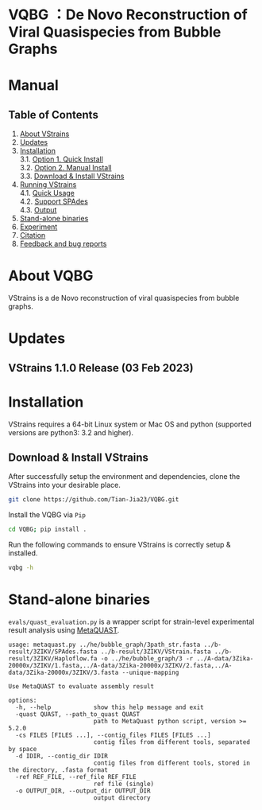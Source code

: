# VQBG ：De Novo Reconstruction of Viral Quasispecies from Bubble Graphs


Manual
===========

Table of Contents
-----------------

1. [About VStrains](#sec1) </br>
2. [Updates](#sec2) </br>
3. [Installation](#sec3) </br>
   3.1. [Option 1. Quick Install](#sec3.1) </br>
   3.2. [Option 2. Manual Install](#sec3.2) </br>
   3.3. [Download & Install VStrains](#sec3.3) </br>
4. [Running VStrains](#sec4) </br>
   4.1. [Quick Usage](#sec4.1) </br>
   4.2. [Support SPAdes](#sec4.2) </br>
   4.3. [Output](#sec4.3) </br>
5. [Stand-alone binaries](#sec5) </br>
6. [Experiment](#sec6) </br>
7. [Citation](#sec7) </br>
8. [Feedback and bug reports](#sec8)</br>

<a name="sec1"></a>
# About VQBG

VStrains is a de Novo reconstruction of viral quasispecies from bubble graphs.

<!-- Please refer to our [paper](NULL) and [supplementary Material](NULL) for details methodology. -->

<a name="sec2"></a>
# Updates

## VStrains 1.1.0 Release (03 Feb 2023)


<a name="sec3"></a>
# Installation

VStrains requires a 64-bit Linux system or Mac OS and python (supported versions are python3: 3.2 and higher).

<a name="sec3.3"></a>
## Download & Install VStrains

After successfully setup the environment and dependencies, clone the VStrains into your desirable place.

```bash
git clone https://github.com/Tian-Jia23/VQBG.git
```

Install the VQBG via `Pip`

```bash
cd VQBG; pip install .
```

Run the following commands to ensure VStrains is correctly setup & installed.

```bash
vqbg -h
```

<!-- ## Parameters -->

<!-- ### Minimum Node Coverage

This sets the minimum node coverage for filtering the inaccurate nodes from initial assembly graph. By default, the node coverage is automatically set based on coverage distribution, which demonstrates good result among all tested datasets. Please use `-mc` flag to input the customized minimum node coverage if needed.

### Minimum Contig Length

Since SPAdes normally output all the nodes from assembly graph as contigs, short or low coverage contig may lead to less accuracy and confidence. By default, single node contig with length less than 250bp or coverage less then `--mc` (defined above) is filtered out. Please use `-ml` flag to input the customized minimum contig length if needed. -->

<a name="sec5"></a>
# Stand-alone binaries

`evals/quast_evaluation.py` is a wrapper script for strain-level experimental result analysis using [MetaQUAST](https://github.com/ablab/quast).

```
usage: metaquast.py ../he/bubble_graph/3path_str.fasta ../b-result/3ZIKV/SPAdes.fasta ../b-result/3ZIKV/VStrain.fasta ../b-result/3ZIKV/Haploflow.fa -o ../he/bubble_graph/3 -r ../A-data/3Zika-20000x/3ZIKV/1.fasta,../A-data/3Zika-20000x/3ZIKV/2.fasta,../A-data/3Zika-20000x/3ZIKV/3.fasta --unique-mapping

Use MetaQUAST to evaluate assembly result

options:
  -h, --help            show this help message and exit
  -quast QUAST, --path_to_quast QUAST
                        path to MetaQuast python script, version >= 5.2.0
  -cs FILES [FILES ...], --contig_files FILES [FILES ...]
                        contig files from different tools, separated by space
  -d IDIR, --contig_dir IDIR
                        contig files from different tools, stored in the directory, .fasta format
  -ref REF_FILE, --ref_file REF_FILE
                        ref file (single)
  -o OUTPUT_DIR, --output_dir OUTPUT_DIR
                        output directory
```

<a name="sec6"></a>

